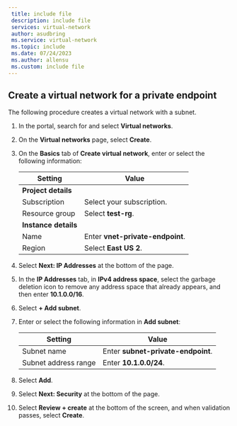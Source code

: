 ```yaml
---
 title: include file
 description: include file
 services: virtual-network
 author: asudbring
 ms.service: virtual-network
 ms.topic: include
 ms.date: 07/24/2023
 ms.author: allensu
 ms.custom: include file
---
```


## Create a virtual network for a private endpoint

The following procedure creates a virtual network with a subnet.

1. In the portal, search for and select **Virtual networks**.

1. On the **Virtual networks** page, select **Create**.

1. On the **Basics** tab of **Create virtual network**, enter or select the following information:

    | Setting | Value |
    |---|---|
    | **Project details** |  |
    | Subscription | Select your subscription. |
    | Resource group | Select **test-rg**. |
    | **Instance details** |  |
    | Name | Enter **vnet-private-endpoint**. |
    | Region | Select **East US 2**. |

1. Select **Next: IP Addresses** at the bottom of the page.

1. In the **IP Addresses** tab, in **IPv4 address space**, select the garbage deletion icon to remove any address space that already appears, and then enter **10.1.0.0/16**.

1. Select **+ Add subnet**.

1. Enter or select the following information in **Add subnet**:

    | Setting | Value |
    |---|---|
    | Subnet name | Enter **subnet-private-endpoint**. |
    | Subnet address range | Enter **10.1.0.0/24**. |

1. Select **Add**.

1. Select **Next: Security** at the bottom of the page.

1. Select **Review + create** at the bottom of the screen, and when validation passes, select **Create**.
